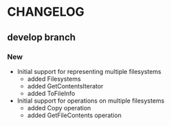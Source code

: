 # CHANGELOG

## develop branch

### New

* Initial support for representing multiple filesystems
  - added Filesystems
  - added GetContentsIterator
  - added ToFileInfo
* Initial support for operations on multiple filesystems
  - added Copy operation
  - added GetFileContents operation